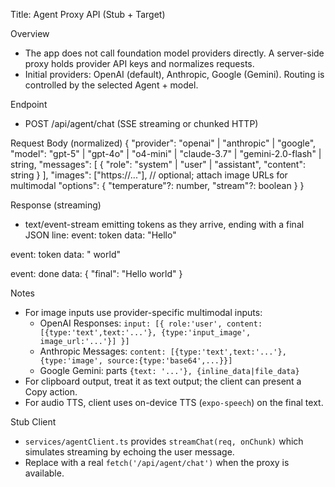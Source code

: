 Title: Agent Proxy API (Stub + Target)

Overview
- The app does not call foundation model providers directly. A server-side proxy holds provider API keys and normalizes requests.
- Initial providers: OpenAI (default), Anthropic, Google (Gemini). Routing is controlled by the selected Agent + model.

Endpoint
- POST /api/agent/chat (SSE streaming or chunked HTTP)

Request Body (normalized)
{
  "provider": "openai" | "anthropic" | "google",
  "model": "gpt-5" | "gpt-4o" | "o4-mini" | "claude-3.7" | "gemini-2.0-flash" | string,
  "messages": [
    { "role": "system" | "user" | "assistant", "content": string }
  ],
  "images": ["https://..."], // optional; attach image URLs for multimodal
  "options": {
    "temperature"?: number,
    "stream"?: boolean
  }
}

Response (streaming)
- text/event-stream emitting tokens as they arrive, ending with a final JSON line:
event: token
data: "Hello"

event: token
data: " world"

event: done
data: { "final": "Hello world" }

Notes
- For image inputs use provider-specific multimodal inputs:
  - OpenAI Responses: `input: [{ role:'user', content:[{type:'text',text:'...'}, {type:'input_image', image_url:'...'}] }]`
  - Anthropic Messages: `content: [{type:'text',text:'...'}, {type:'image', source:{type:'base64',...}}]`
  - Google Gemini: parts `{text: '...'}, {inline_data|file_data}`
- For clipboard output, treat it as text output; the client can present a Copy action.
- For audio TTS, client uses on-device TTS (`expo-speech`) on the final text.

Stub Client
- `services/agentClient.ts` provides `streamChat(req, onChunk)` which simulates streaming by echoing the user message.
- Replace with a real `fetch('/api/agent/chat')` when the proxy is available.


